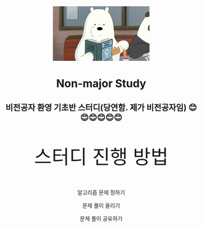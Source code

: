 <div align="center">
   <a id="fig_href" href="#" target="_blank"><img src="../resources/iceBear.gif" width="50%"></a>
   <h1 id="title">Non-major Study</h1>
   <h2 id="subtitle">비전공자 환영 기초반 스터디(당연함. 제가 비전공자임) 😊😊😊😊😊😊</h2>
   <div class="list"><p class="list_title" style="font-size:50px">스터디 진행 방법</p></div>
       <div class="contents">
           <p>알고리즘 문제 정하기<p>
           <p>문제 풀이 올리기<p>
           <p>문제 풀이 공유하기<p>
       </div>
</div>
